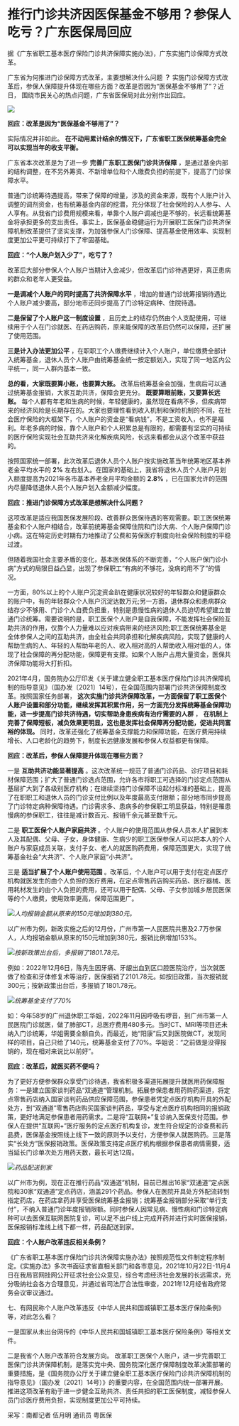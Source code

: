 # 推行门诊共济因医保基金不够用？参保人吃亏？广东医保局回应

据《广东省职工基本医疗保险门诊共济保障实施办法》，广东实施门诊保障方式改革。

广东省为何推进门诊保障方式改革，主要想解决什么问题 **？**
实施门诊保障方式改革后，参保人保障提升体现在哪些方面？改革是否因为“医保基金不够用了”？近日， 围绕市民关心的热点问题，广东省医保局对此分别作出回应。

![](https://inews.gtimg.com/newsapp_bt/0/15661931171/1000)

**回应：改革是因为“医保基金不够用了”？**

实际情况并非如此。 **在不动用累计结余的情况下，广东省职工医保统筹基金完全可以实现当年的收支平衡。**

广东省本次改革是为了进一步 **完善广东职工医保门诊共济保障**
，是通过基金内部的结构调整，在不另外筹资、不新增单位和个人缴费负担的前提下，提高了门诊保障水平。

普通门诊统筹待遇提高，带来了保障的增量，涉及的资金来源，既有个人账户计入调整的调剂资金，也有统筹基金内部的挖潜，充分体现了社会保险的人人参与、人人享有。从我省门诊费用规模来看，单靠个人账户调减也是不够的，长远看统筹基金将承担更多的支出责任。事实上，医保基金稳健运行为开展职工医保门诊共济保障机制改革提供了坚实支撑，为加强参保人门诊保障、提高基金使用效率、实现制度更加公平更可持续打下了牢固基础。

**回应：“个人账户划入少了”，吃亏了？**

改革后大部分参保人个人账户当期计入会减少，但改革后门诊待遇更好，真正患病的群众和老年人更受益。

**一是调减个人账户的同时提高了共济保障水平** ，增加的普通门诊统筹报销待遇比个人账户减少要高，部分地市还同步提高了门诊特定病种、住院待遇。

**二是保留了个人账户这一制度设置**
，且历史上的结存仍然由个人支配使用，可继续用于个人在门诊就医、在药店购药，原来能保障的改革后仍然可以保障，还扩展了使用范围。

**三是计入办法更加公平**
，在职职工个人缴费继续计入个人账户，单位缴费全部计入统筹基金，退休人员个人账户由统筹基金统一按定额划入，实现了同一地区内公平统一，同一人群内基本一致。

**总的看，大家既要算小账，也要算大账。** 改革后统筹基金会加强，生病后可以通过统筹基金报销，大家互助共济，保障会更充分。
**既要算眼前账，又要算长远账。**
每个人都有年老和生病的时候，年轻健康的，虽然现在看病不多，但疾病带来的经济风险是长期存在的。大家也要理性看到收入机制和保险机制的不同，在社会医疗保险的大框架下，个人账户的资金是“看病钱”，不是工资收入，也不是福利。年老多病的时候，靠个人账户和个人积累总是有限的，都需要有坚实的可持续的医疗保险实现社会互助共济来化解疾病风险，长远来看都会从这个改革中获益的。

按照国家统一部署，此次改革后退休人员个人账户按实施改革当年统筹地区基本养老金平均水平的 **2%**
左右划入。在国家的基础上，我省将退休人员个人账户月划入额度提高为2021年各市基本养老金月平均金额的 **2.8%**
，已在国家允许的范围内尽量降低退休人员个人账户划入金额减少幅度。

**回应：推进门诊保障方式改革是想解决什么问题？**

这项改革是适应我国医保发展阶段、改善群众医保待遇的客观需要。职工医保统筹基金和个人账户相结合，改革前统筹基金保障住院和门诊大病、个人账户保障门诊小病。这在特定历史时期有力地推动了公费和劳保医疗制度向社会保险制度的平稳过渡。

但随着我国社会主要矛盾的变化，基本医保体系的不断完善，“个人账户保门诊小病”方式的局限日益凸显，出现了参保职工“有病的不够花，没病的用不了”的情况。

一方面，80%以上的个人账户沉淀资金趴在健康状况较好的年轻群众和健康群众的账户中，有的年轻群众个人账户沉淀达数万元;另一方面，退休群众和患病群众结存少不够用、门诊个人自费负担重，特别是患慢性病的退休人员迫切希望建立普通门诊统筹。需要说明的是，职工医保个人账户是自我保障，不能发挥社会保险互助共济的作用，仅靠个人力量难以应对疾病带来的经济风险;职工医保统筹基金是全体参保人之间的互助共济，由全社会共同承担和化解疾病风险，实现了健康的人帮助生病的人、年轻的人帮助年老的人、收入相对高的人帮助收入相对低的人，体现了社会保障的再分配功能，保障更有支撑。如果个人账户占用大量资金，医保共济保障功能将大打折扣。

2021年4月，国务院办公厅印发《关于建立健全职工基本医疗保险门诊共济保障机制的指导意见》（国办发〔2021〕14号），在全国范围内部署门诊共济保障制度改革。按照国家任务部署，
**这次实施门诊共济保障改革，一方面保留了职工医保个人账户设置和部分功能，继续发挥其积累作用，另一方面充分发挥统筹基金保障功能，进一步提高门诊共济待遇，切实帮助身患疾病有治疗需要的人群**
， **在机制上完善了保障短板，减负效果更明显，这也是发挥社会保障再分配功能，促进共同富裕的体现。**
同时，改革还强化了统筹基金支撑能力和保障功能，在医疗费用持续增长、人口老龄化的趋势下，制度长远健康发展和参保人权益都更有保障。

**回应：改革后，参保人保障提升体现在哪些方面？**

一是 **互助共济功能显著提高**
。这次改革统一规范了普通门诊药品、诊疗项目和耗材保障范围；扩大了普通门诊选点范围，允许各市将职工可选择的门诊定点范围从基层扩大到了各级别医疗机构；在继续坚持门诊保障不设起付标准的基础上，提高了在职职工和退休人员的门诊支付比例以及年度最高支付限额；部分地市同步提高了门诊特定病种保障待遇。门诊需求多、患病多的参保职工明显获益，特别是罹患慢病的参保职工，往往是减计数百元、报销千余元甚至数千元。

二是 **职工医保个人账户家庭共济**
。个人账户的使用范围从参保人员本人扩展到本人及其配偶、父母、子女，身体健康、生病少的职工医保参保人可以把本人的个人账户与家庭成员关联，支付子女、老人的就医购药费用，保障范围更大，实现了统筹基金社会“大共济”、个人账户家庭“小共济”。

三是 **适当扩展了个人账户使用范围**
。改革后，个人账户可以用于支付在定点医疗机构就医发生的由个人负担的医疗费用，在定点零售药店购买药品、医疗器械、医用耗材发生的由个人负担的费用，还可以用于配偶、父母、子女参加城乡居民医保等的个人缴费，使用效率更高，保障范围更广。

![](https://inews.gtimg.com/newsapp_bt/0/15661931176/1000)_人均报销金额从原来的150元增加到380元。_

以广州市为例，新政实施之后的12月份，广州市第一人民医院共惠及2.7万参保人，人均报销金额从原来的150元增加到380元，报销比例增加153%。

![](https://inews.gtimg.com/newsapp_bt/0/15661931179/1000)_按新政策出台后，多报销了1801.78元。_

例如：2022年12月6日，陈先生因牙痛、牙龈出血到区口腔医院治疗，当次就医做了检查和牙体修复术等治疗，医保报销了2101.78元。如按旧政策，当次报销就300元；按新政策出台后，多报销了1801.78元。

![](https://inews.gtimg.com/newsapp_bt/0/15661931183/1000)_统筹基金支付了70%_

如：今年58岁的广州退休职工华姐，2022年11月因呼吸有啰音，到广州市第一人民医院门诊就医，做了肺部CT，总医疗费用480多元。当时CT、MRI等项目还未纳入门诊统筹，华姐需要全额自负。而最近，她“阳康”后又到医院做CT，发现同样的项目，自己只给了140元，统筹基金支付了70%。华姐说：“之前做是没得报销的，现在相对来说比以前好”。

**回应：改革后，就医买药不便吗？**

为了更好方便参保群众享受门诊待遇，我省积极多渠道拓展提升就医用药保障服务：一是建立国家谈判药品“双通道”管理机制。拓展参保患者用药购药渠道，将定点零售药店纳入国家谈判药品供应保障范围，参保患者凭定点医疗机构开具的外配处方，到“双通道”零售药店购买国家谈判药品，享受与定点医疗机构相同的报销政策，更好地满足参保患者用药需求。二是将“互联网+”复诊纳入医保支付范围。参保人在提供“互联网+”医疗服务的定点医疗机构复诊，发生符合规定的诊查费和药品费，医保基金按照线上线下一致的原则予以支付，方便参保人就医购药。三是落实“长处方”医保报销政策。医保政策支持定点医疗机构根据参保患者病情需要，适当延长门诊单次处方用药天数，最长可达12周。

![](https://inews.gtimg.com/newsapp_bt/0/15661931188/1000)_药品配送到家_

以广州市为例，现在正在推行药品“双通道”机制，目前已推出16家“双通道”定点医院和30家“双通道”定点药店，涵盖291个药品。参保人在医院开具处方外配流转到指定药店，在药店拿药并享受医保统筹基金报销；统筹基金报销部分采取“单行支付”，不纳入普通门诊年度报销限额。同时参保人因常见病、慢性病和门诊特定病种可以去医保互联网医院复诊，可以足不出户线上完成开药并进行实时医保报销，医保报销标准线上线下都一样，药品配送到家。

**回应：个人账户改革违反相关条例？**

《广东省职工基本医疗保险门诊共济保障实施办法》按照规范性文件制定程序制定。《实施办法》多次书面征求省直相关部门和各市意见，2021年10月22日-11月4日在我局官网挂网公开征求社会公众意见，综合考虑经济社会发展的长远需求，充分吸纳社会各方合理意见，并通过省司法厅合法性审查，2021年12月经省政府常务会议审议通过。

七、有网民称个人账户改革违反《中华人民共和国城镇职工基本医疗保险条例》等，对此怎么看？

一是国家从未出台网传的《中华人民共和国城镇职工基本医疗保险条例》等相关文件。

二是我省个人账户改革符合发展方向。
改革职工医保个人账户，进一步完善职工医保门诊共济保障机制，是落实党中央、国务院深化医疗保障制度改革决策部署的重要措施，是《国务院办公厅关于建立健全职工基本医疗保险门诊共济保障机制的指导意见》（国办发〔2021〕14号）》的重要内容，在全国范围内统一部署开展。推进这项改革有助于进一步健全互助共济、责任共担的职工医保制度，减轻参保人员门诊医疗费用负担，实现制度更加公平可持续。

采写：南都记者 伍月明 通讯员 粤医保

